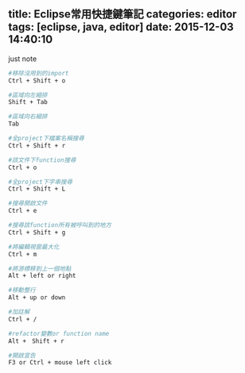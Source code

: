 title: Eclipse常用快捷鍵筆記
categories: editor
tags: [eclipse, java, editor]
date: 2015-12-03 14:40:10
---

just note
<!-- more -->
``` bash
#移除沒用到的import
Ctrl + Shift + o

#區域向左縮排
Shift + Tab

#區域向右縮排
Tab

#全project下檔案名稱搜尋
Ctrl + Shift + r

#該文件下function搜尋
Ctrl + o

#全project下字串搜尋
Ctrl + Shift + L

#搜尋開啟文件
Ctrl + e

#搜尋該function所有被呼叫到的地方
Ctrl + Shift + g

#將編輯視窗最大化
Ctrl + m

#將游標移到上一個地點
Alt + left or right

#移動整行
Alt + up or down

#加註解
Ctrl + /

#refactor變數or function name
Alt +　Shift + r

#開啟宣告
F3 or Ctrl + mouse left click
```
